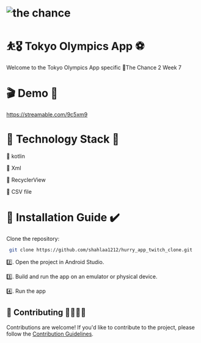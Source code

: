 # ![the chance](https://github.com/shahlaa1212/Task_TokyoOlympicsApp_TheChance2/assets/74646502/1c522f07-3c7c-44fc-8499-0a2b976685e2)
# ⛹️🎖 Tokyo Olympics App ⚽️

Welcome to the Tokyo Olympics App specific 🎇The Chance 2 Week 7

# 🎬 Demo 🎥
https://streamable.com/9c5xm9

# 📌 Technology Stack 💯

🔘 kotlin

🔘 Xml

🔘 RecyclerView

🔘 CSV file

# 🔧 Installation Guide ✔️

 Clone the repository:

 ```bash
  git clone https://github.com/shahlaa1212/hurry_app_twitch_clone.git
 ```

2️⃣. Open the project in Android Studio.
   
3️⃣. Build and run the app on an emulator or physical device.
   
4️⃣. Run the app

## 🙏 Contributing 🫱🏼‍🫲🏻

Contributions are welcome! If you'd like to contribute to the project, please follow the [Contribution Guidelines](CONTRIBUTING.md).



